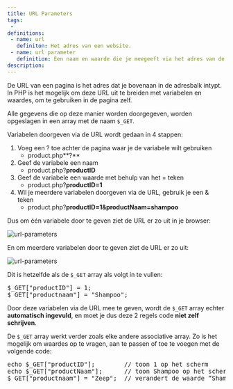 ```yaml
---
title: URL Parameters
tags: 
 - 
definitions:
 - name: url
   definiton: Het adres van een website.
 - name: url parameter
   definition: Een naam en waarde die je meegeeft via het adres van de webpagina.
description: 
---
```


De URL van een pagina is het adres dat je bovenaan in de adresbalk intypt. In PHP is het mogelijk om deze URL uit te breiden met variabelen en waardes, om te gebruiken in de pagina zelf.

Alle gegevens die op deze manier worden doorgegeven, worden opgeslagen in een array met de naam `$_GET`.

Variabelen doorgeven via de URL wordt gedaan in 4 stappen:

 1. Voeg een ? toe achter de pagina waar je de variabele wilt gebruiken
    - product.php**?**
 2. Geef de variabele een naam
    - product.php?**productID**
 3. Geef de variabele een waarde met behulp van het = teken
    - product.php?**productID=1**
 4. Wil je meerdere variabelen doorgeven via de URL, gebruik je een & teken
    - product.php?**productID=1&productNaam=shampoo**
 
Dus om één variabele door te geven ziet de URL er zo uit in je browser:

<img src="{{ site.baseurl }}/assets/img/url-parameters2.jpg" alt="url-parameters" style="height: auto; max-width: 100%">

En om meerdere variabelen door te geven ziet de URL er zo uit:

<img src="{{ site.baseurl }}/assets/img/url-parameters1.jpg" alt="url-parameters" style="height: auto; max-width: 100%">
 
Dit is hetzelfde als de `$_GET` array als volgt in te vullen:

<pre class="linenums">
$_GET["productID"] = 1;
$_GET["productnaam"] = "Shampoo";
</pre>

Door deze variabelen via de URL mee te geven, wordt de `$_GET` array echter **automatisch ingevuld**, en moet je dus deze 2 regels code **niet zelf schrijven**.

De `$_GET` array werkt verder zoals elke andere associative array. Zo is het mogelijk om waardes op te vragen, aan te passen of toe te voegen met de volgende code:

<pre class="linenums">
echo $_GET["productID"];		// toon 1 op het scherm
echo $_GET["productNaam"];		// toon Shampoo op het scherm
$_GET["productnaam"] = "Zeep";	// verandert de waarde “Shampoo” in “zeep” in de $_GET array
</pre>
